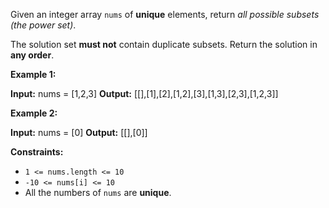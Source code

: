 Given an integer array `nums` of **unique** elements, return _all possible_ _subsets_ _(the power set)_.

The solution set **must not** contain duplicate subsets. Return the solution in **any order**.

**Example 1:**

**Input:** nums = \[1,2,3\]
**Output:** \[\[\],\[1\],\[2\],\[1,2\],\[3\],\[1,3\],\[2,3\],\[1,2,3\]\]

**Example 2:**

**Input:** nums = \[0\]
**Output:** \[\[\],\[0\]\]

**Constraints:**

*   `1 <= nums.length <= 10`
*   `-10 <= nums[i] <= 10`
*   All the numbers of `nums` are **unique**.